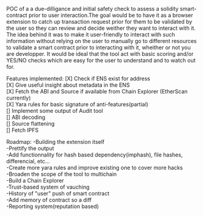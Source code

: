 POC of a a due-dilligance and initial safety check to assess a solidity smart-contract prior to user interaction.The goal would be to have it as a browser extension to catch up transaction request prior for them to be validated by the user so they can review and decide weither they want to interact with it. The idea behind it was to make it user-friendly to interact with such information without relying on the user to manually go to different resources to validate a smart contract prior to interacting with it, wheither or not you are developper. It would be ideal that the tool act with basic scoring and/or YES/NO checks which are easy for the user to understand and to watch out for. 

Features implemented: 
[X] Check if ENS exist for address<br />
[X] Give useful insight about metadata in the ENS<br />
[X] Fetch the ABI and Source if available from Chain Explorer (EtherScan currently)<br />
[X] Yara rules for basic signature of anti-features(partial)<br />
[] Implement some output of Audit tool <br />
[] ABI decoding<br />
[] Source flattening<br />
[] Fetch IPFS <br />

Roadmap:
-Building the extension itself<br />
-Prettify the output<br />
-Add functionnality for hash based dependency(imphash), file hashes, differencial, etc...<br />
-Create more yara rules and improve existing one to cover more hacks<br />
-Broaden the scope of the tool to multichain<br />
-Build a Chain Explorer<br />
-Trust-based system of vauching<br />
-History of "user" push of smart contract<br />
-Add memory of contract so a diff<br />
-Reporting system(reputation based)<br />
